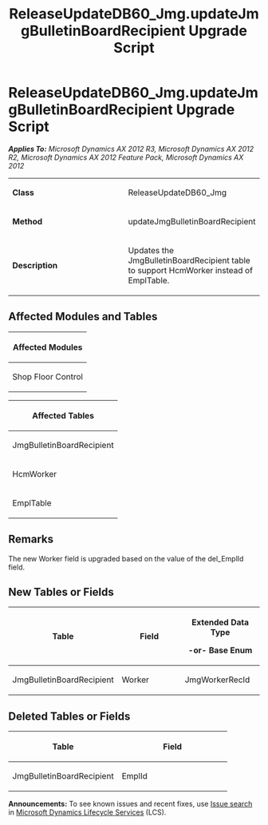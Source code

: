 ﻿---
title: ReleaseUpdateDB60_Jmg.updateJmgBulletinBoardRecipient Upgrade Script
TOCTitle: ReleaseUpdateDB60_Jmg.updateJmgBulletinBoardRecipient Upgrade Script
ms:assetid: 6d2b4f18-eae4-7b31-165c-887c40827f28
ms:mtpsurl: https://msdn.microsoft.com/en-us/library/JJ685701(v=AX.60)
ms:contentKeyID: 49708902
ms.date: 05/18/2015
mtps_version: v=AX.60
---

# ReleaseUpdateDB60\_Jmg.updateJmgBulletinBoardRecipient Upgrade Script 


_**Applies To:** Microsoft Dynamics AX 2012 R3, Microsoft Dynamics AX 2012 R2, Microsoft Dynamics AX 2012 Feature Pack, Microsoft Dynamics AX 2012_

<table>
<colgroup>
<col style="width: 50%" />
<col style="width: 50%" />
</colgroup>
<tbody>
<tr class="odd">
<td><p><strong>Class</strong></p></td>
<td><p>ReleaseUpdateDB60_Jmg</p></td>
</tr>
<tr class="even">
<td><p><strong>Method</strong></p></td>
<td><p>updateJmgBulletinBoardRecipient</p></td>
</tr>
<tr class="odd">
<td><p><strong>Description</strong></p></td>
<td><p>Updates the JmgBulletinBoardRecipient table to support HcmWorker instead of EmplTable.</p></td>
</tr>
</tbody>
</table>


## Affected Modules and Tables

<table>
<colgroup>
<col style="width: 100%" />
</colgroup>
<thead>
<tr class="header">
<th><p>Affected Modules</p></th>
</tr>
</thead>
<tbody>
<tr class="odd">
<td><p>Shop Floor Control</p></td>
</tr>
</tbody>
</table>


<table>
<colgroup>
<col style="width: 100%" />
</colgroup>
<thead>
<tr class="header">
<th><p>Affected Tables</p></th>
</tr>
</thead>
<tbody>
<tr class="odd">
<td><p>JmgBulletinBoardRecipient</p></td>
</tr>
<tr class="even">
<td><p>HcmWorker</p></td>
</tr>
<tr class="odd">
<td><p>EmplTable</p></td>
</tr>
</tbody>
</table>


## Remarks

The new Worker field is upgraded based on the value of the del\_EmplId field.

## New Tables or Fields

<table>
<colgroup>
<col style="width: 33%" />
<col style="width: 33%" />
<col style="width: 33%" />
</colgroup>
<thead>
<tr class="header">
<th><p>Table</p></th>
<th><p>Field</p></th>
<th><p>Extended Data Type</p>
<p>-or- Base Enum</p></th>
</tr>
</thead>
<tbody>
<tr class="odd">
<td><p>JmgBulletinBoardRecipient</p></td>
<td><p>Worker</p></td>
<td><p>JmgWorkerRecId</p></td>
</tr>
</tbody>
</table>


## Deleted Tables or Fields

<table>
<colgroup>
<col style="width: 50%" />
<col style="width: 50%" />
</colgroup>
<thead>
<tr class="header">
<th><p>Table</p></th>
<th><p>Field</p></th>
</tr>
</thead>
<tbody>
<tr class="odd">
<td><p>JmgBulletinBoardRecipient</p></td>
<td><p>EmplId</p></td>
</tr>
</tbody>
</table>

  
**Announcements:** To see known issues and recent fixes, use [Issue search](http://go.microsoft.com/fwlink/?linkid=389258) in [Microsoft Dynamics Lifecycle Services](http://go.microsoft.com/fwlink/?linkid=306505) (LCS).

